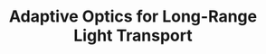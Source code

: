 ---
# Weight on landing page
weight: 10

# Title
title: Adaptive Optics for Long-Range Light Transport

# Summary (if no summary, enter ''. Make sure to include a space after the colon.)
summary: ''

# Please do not update the following header stuff
view: community/projectsection
wrapperOverrideWidth: 80
image:
  preview_only: true
  
# Markdown code goes below the triple dash:
---